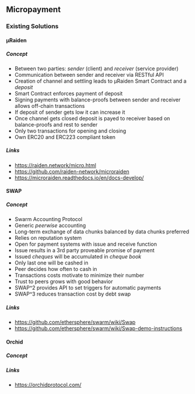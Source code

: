 ## Micropayment

### Existing Solutions

#### µRaiden

##### Concept

- Between two parties: *sender* (client) and *receiver* (service provider)
- Communication between sender and receiver via RESTful API
- Creation of channel and settling leads to µRaiden Smart Contract and a *deposit*
- Smart Contract enforces payment of deposit
- Signing payments with balance-proofs between sender and receiver allows off-chain transactions
- If deposit of sender gets low it can increase it
- Once channel gets closed deposit is payed to receiver based on balance-proofs and rest to sender
- Only two transactions for opening and closing
- Own ERC20 and ERC223 compliant token

##### Links

- https://raiden.network/micro.html
- https://github.com/raiden-network/microraiden
- https://microraiden.readthedocs.io/en/docs-develop/

#### SWAP

##### Concept

- Swarm Accounting Protocol
- Generic *peerwise* accounting
- Long-term exchange of data chunks balanced by data chunks preferred
- Relies on reputation system
- Open for payment systems with issue and receive function
- Issue results in a 3rd party proveable promise of payment
- Issued *cheques* will be accumulated in *cheque book*
- Only last one will be cashed in
- Peer decides how often to cash in
- Transactions costs motivate to minimize their number
- Trust to peers grows with good behavior
- SWAP^2 provides API to set triggers for automatic payments
- SWAP^3 reduces transaction cost by debt swap

##### Links

- https://github.com/ethersphere/swarm/wiki/Swap
- https://github.com/ethersphere/swarm/wiki/Swap-demo-instructions

#### Orchid

##### Concept

##### Links

- https://orchidprotocol.com/
